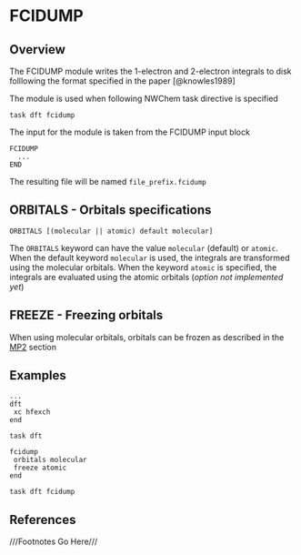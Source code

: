 # FCIDUMP

## Overview

The FCIDUMP module writes the 1-electron and 2-electron integrals to disk folllowing the format
specified in the paper  [@knowles1989]

The  module is used when following NWChem task directive is specified
```
task dft fcidump
```
The input for the module is taken from the FCIDUMP input block
```
FCIDUMP
  ... 
END
```

The resulting file will be named `file_prefix.fcidump`

## ORBITALS - Orbitals specifications
```
ORBITALS [(molecular || atomic) default molecular]
```

The `ORBITALS` keyword can have the value `molecular`  (default) or `atomic`.
When the default keyword `molecular` is used, the integrals are transformed using the
molecular orbitals.
When the  keyword `atomic` is specified, the integrals are evaluated using the atomic orbitals
(*option not implemented yet*)


## FREEZE - Freezing orbitals

When using molecular orbitals, orbitals can be frozen as described in the
[MP2](MP2#freeze-freezing-orbitals) section

## Examples

```
...
dft
 xc hfexch
end

task dft

fcidump
 orbitals molecular
 freeze atomic
end

task dft fcidump
```
## References
///Footnotes Go Here///
